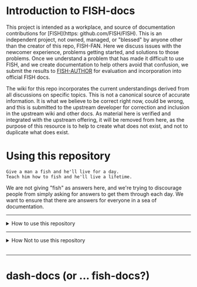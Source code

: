 # Introduction to FISH-docs

This project is intended as a workplace, and source of documentation contributions for [FISH](https: github.com/FISH/FISH). This is an independent project, not owned, managed, or "blessed" by anyone other than the creator of this repo, FISH-FAN. Here we discuss issues with the newcomer experience, problems getting started, and solutions to those problems. Once we understand a problem that has made it difficult to use FISH, and we create documentation to help others avoid that confusion, we submit the results to [FISH-AUTHOR](https://github.com/FISH-AUTHOR) for evaluation and incorporation into official FISH docs.

The wiki for this repo incorporates the current understandings derived from all discussions on specific topics. This is not a canonical source of accurate information. It is what we believe to be correct right now, could be wrong, and this is submitted to the upstream developer for correction and inclusion in the upstream wiki and other docs. As material here is verified and integrated with the upstream offering, it will be removed from here, as the purpose of this resource is to help to create what does not exist, and not to duplicate what does exist.

# Using this repository

    Give a man a fish and he'll live for a day.
    Teach him how to fish and he'll live a lifetime.

We are not giving "fish" as answers here, and we're trying to discourage people from simply asking for answers to get them through each day. We want to ensure that there are answers for everyone in a sea of documentation.

<hr/>
<details><summary>How to use this repository</summary>

<br/>
This repo is for discussion about newcomer issues, getting started, the onboarding experience, and daily challenges. Your goal here is to improve the documentation so that it answers your question. You are <b>giving</b> your time toward that goal.

When creating a new Issue, there are two templates, the Question template and the Answer template.

<details><summary>Asking Questions</summary>
<br/>
Create an Issue here using the Question template if you believe specific information is difficult to find or not organized well. Discussion about these issues will lead to changes in the local wiki. The goal is to start with "this is difficult to understand", and end with "we now have a clear explanation".

Your purpose here, when you ask a question, is not just to get an answer, but to point out that information is difficult to find on the topic. Tell us where you have looked and why existing text is inadequate. If you do not verify that you have read existing documentation, then you will earn the RTFM response.

### Constructing a good query
Rather than posting a "half-baked" question, please take some time to construct a well-formed question. Collect your questions in some note-taking tool, then research the topic. Gather related links - like where you expect to find answers but did not, and where you found partial answers. When you have done your homework, check your notes for clarity, and then create an Issue here. This can help to avoid a situation where you are asked "did you look at foo?" If you did, say so up-front. IF you don't say you looked at some common source of information, you might earn the red "RTFM" label.

</details>
<br/>

<details><summary>Answering Questions and Providing New Information</summary>
<br/>
You do not need to be a newbie to post an Issue here. If you are an expert with this software, you have insight into "I wish I knew this when I got started", and that is valuable to others. Please create an Issue here using the Answer template, to describe the concept and explain something that you know which is not present or clear in the standard documentation.

Please also contribute your knowledge in response to open Issues/questions. If you are going to tell someone to RTFM, you must link to the FM where the specific answer is found. If you cannot do that, then the point is verified that the answer is not clear or easy to find. That is the whole point of this resource.

Your purpose here, when you answer a question, is not just to provide an answer, but to provide some insight that explains where you got your information, or how you learned the solution, and what others can do to improve their understanding in this area. Simple answers are helpful but the goal here is to help people to understand the topics, and to be aware of valued information resources, so that we can answer other questions in the same area without constant reference back to forums, chat, and other channels.

Don't worry about being eloquent in responses, formatting, or about creating wiki content. The focus is to identify issues with newcomer "onboarding", and to gather information to minimize the issues. From there anyone can translate wisdom from threada into new and enhanced wiki content. However, do feel free to propose wiki text with or without formatting in Issues for others to critique. For now Tony G will do the wiki updates and at some point the wiki itself might be opened for PR's.
</details>

</details>
<hr/>

<details><summary>How Not to use this repository</summary>
<br/>
<p>
Your goal is not just to <b>take</b> an answer. This is not a dumping ground for "just tell me what I want to know" Q&A. Simple Q&A discussions do not fit the purpose of this resource. For a quick answer, use all of the other resources in the world that are available, including forums, chat, blogs, StackOverflow, etc.
</p>
<p>
This is not a place to report issues with the Rspamd software. To be clear, in this repo we don't care about functionality that is broken, we do care about features that are undocumented or under-documented. Also, once documentation is published by the author, fixing it is in their realm. For example, posting here that "the doc has a typo" will not result in a doc fix. However, this is a good place for "what are all of the flags that can be used with Foo ... that info is not on doc page ...docs/foo...".
</p>
</details>
<br/>
<hr/>

# dash-docs (or ... fish-docs?)
